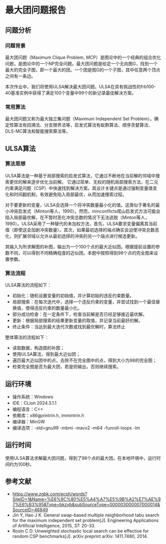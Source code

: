 # 最大团问题报告

## 问题分析

### 问题背景

最大团问题（Maximum Clique Problem, MCP）是图论中的一个经典的组合优化问题，是图论中的一个NP完全问题。最大团问题是给定一个无向图G，找到一个最大的完全子图，即一个最大的团。一个团是图G的一个子图，其中任意两个顶点之间有一条边。

本次作业中，我们将使用ULSA解决最大团问题。ULSA在具有挑战性的frb100-40基准实例中获得了满足100个变量中99个的新记录最佳解决方案。

### 常用算法

最大团问题又称为最大独立集问题（Maximum Independent Set Problem）。确定性算法有回溯法、分支限界法等，启发式算法有蚁群算法、顺序贪婪算法、DLS-MC算法和智能搜索算法等。

## ULSA算法

### 算法思想

ULSA算法是一种基于局部搜索的启发式算法，它通过不断地在当前解的邻域中搜索更优的解来逐步优化当前解。
它通过简单、无权的随机局部搜索方法，在二元约束满足问题（CSP）中快速找到解决方案。其设计关键点是通过强制变量值变化和时间戳机制，有效避免陷入局部最优，从而加速搜索过程。

对于要更新的变量，ULSA会选择一个将冲突数量最小化的值。这类似于著名的最小冲突启发式（Minton等人，1990）。然而，minconflicts爬山启发式方法可能会陷入局部最优解，在不暂时恶化冲突总数的情况下无法逃脱（Minton等人，1990）。ULSA采用了一种替代的未加权方法，首先，ULSA要求变量偏离其当前值（即使这会加剧冲突数量）。其次，如果最初选择的端点确实会迫使冲突总数恶化，则扩展邻域以允许从最初选择的冲突的另一个端点进行候选更新。

其输入为所求解图的补图，输出为一个100个点的最大近似团。根据提前设置的参数不同，可以得到不同精确程度的近似团。本题中按照得到98个点的完全图来设置参数。

### 算法流程

ULSA算法的流程如下：

* 初始化：随机设置变量的初始值，并计算初始的违反约束数量。
* 局部搜索：在每次迭代中，选择一个违反约束的变量，并尝试找到一个最佳替换值，使得违反约束的数量最小化。
* 部分成功检查：在一定条件下，检查当前解是否已经足够接近最优解。
* 更新：根据局部搜索的结果更新变量的取值，并记录当前最好的解。
* 终止条件：当达到最大迭代次数或找到最优解时，算法终止

整体算法的流程如下：

* 读取数据，构造图的补图；
* 使用ULSA算法，得到最大近似团；
* 遍历最大近似团中的点，去除不在完全图中的点，得到大小为98的完全图；
* 检查完全图是否为最大团，若是则输出，否则继续搜索。

## 运行环境

* 操作系统：Windows
* IDE：CLion 2024.3.1.1
* 编程语言：C++
* 依赖库：x86gprintrin.h, immintrin.h
* 编译器：MinGW
* 编译选项：-std=gnu99 -mbmi -mavx2 -m64 -funroll-loops -lm

## 运行时间

使用ULSA算法求解最大团问题，得到了98个点的最大团。在本地环境中，运行时间约为100秒。

## 参考文献

* https://www.zgbk.com/ecph/words?SiteID=1&Name=%E6%9C%80%E5%A4%A7%E5%9B%A2%E7%AE%97%E6%B3%95&Type=bkzyb&subSourceType=000003000007000014&SourceID=46849
* Jin Y, Hao J K. General swap-based multiple neighborhood tabu search for the maximum independent set problem[J].
  Engineering Applications of Artificial Intelligence, 2015, 37: 20-33.
* Rosin C D. Unweighted stochastic local search can be effective for random CSP benchmarks[J]. arXiv preprint arXiv:
  1411.7480, 2014.
